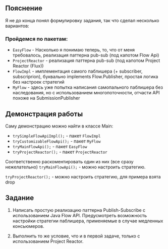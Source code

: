 ## Пояснение
Я не до конца понял формулировку задания, так что сделал несколько вариантов:

### Пройдемся по пакетам:
* ```EasyFlow``` - Насколько я понимаю теперь, то, что от меня требовалось,
реализация паттерна pub-sub (под капотом Flow Api)
* ```ProjectReactor``` - реализация паттерна pub-sub (под капотом Project Reactor (Flux))
* ```FlowImpl``` - имплементация самого
 паблишера (+ subscriber, subscriprion),
  буквально implements Flow.Publisher,
 простая логика без настроек стратегий
* ```MyFlow``` - здесь уже попытка написания самопального паблишера 
без наследования, но с использованием многопоточности, отчасти API похоже
на SubmissionPublisher


## Демонстрация работы
Саму демонстрацию можно найти в классе Main:

* ```trySimpleFlowApiImpl();``` - пакет ```FlowImpl```
* ```tryCustomizableFlowApi();``` - пакет ```MyFlow```
* ```tryMainFlowApi();``` - пакет ```EasyFlow```
* ```tryProjectReactor();``` - пакет ```ProjectReactor```

Соответственно раскоментировать один из них (все сразу нежелательно)
```tryMainFlowApi();``` - можно настроить стратегию.

```tryProjectReactor();``` - можно настроить стратегию, для примера взята drop

## Задание

1. Написать простую реализацию паттерна Publish-Subscribe с использованием Java Flow API. 
Предусмотреть возможность настройки стратегии паблишера, применяемые в случае медленных консьюмеров.

2. Выполнить то же условие, что и в первой задаче, только с использованием Project Reactor.
